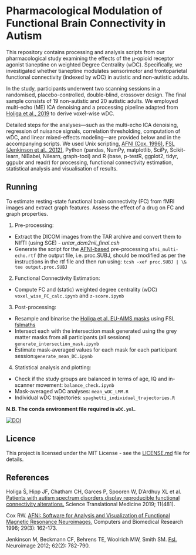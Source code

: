 # Pharmacological Modulation of Functional Brain Connectivity in Autism

This repository contains processing and analysis scripts from our pharmacological study examining the effects of the µ-opioid receptor agonist tianeptine on weighted Degree Centrality (wDC). Specifically, we investigated whether tianeptine modulates sensorimotor and frontoparietal functional connectivity (indexed by wDC) in autistic and non-autistic adults.

In the study, participants underwent two scanning sessions in a randomised, placebo-controlled, double-blind, crossover design. The final sample consists of 19 non-autistic and 20 autistic adults. We employed multi-echo (ME) ICA denoising and a processing pipeline adapted from [Holiga et al., 2019](https://www.science.org/doi/10.1126/scitranslmed.aat9223) to derive voxel-wise wDC. 

Detailed steps for the analyses—such as the multi-echo ICA denoising, regression of nuisance signals, correlation thresholding, computation of wDC, and linear mixed-effects modeling—are provided below and in the accompanying scripts. We used Unix scripting, [AFNI (Cox, 1996)](https://www.sciencedirect.com/science/article/pii/S0010480996900142), [FSL (Jenkinson et al., 2012)](https://www.sciencedirect.com/science/article/pii/S1053811911010603), Python (pandas, NumPy, matplotlib, SciPy, Scikit-learn, NiBabel, Nilearn, graph-tool) and R (base, p-testR, ggplot2, tidyr, ggpubr and readr) for processing, functional connectivity estimation, statistical analysis and visualisation of results.


## Running

To estimate resting-state functional brain connectivity (FC) from fMRI images and extract graph features. Assess the effect of a drug on FC and graph properties.

1. Pre-processing:

- Extract the DICOM images from the TAR archive and convert them to NIfTI (using SGE) - *untar_dcm2nii_final.csh* 
- Generate the script for the [AFNI-based](https://www.sciencedirect.com/science/article/pii/S0010480996900142) pre-processing ``afni_multi-echo.rtf`` (the output file, i.e. proc.SUBJ, should be modified as per the instructions in the rtf file and then run using:
``tcsh -xef proc.SUBJ | \& tee output.proc.SUBJ``

2. Functional Connectivity Estimation:
 
 - Compute FC and (static) weighted degree centrality (wDC) ``voxel_wise_FC_calc.ipynb`` and ``z-score.ipynb``

3. Post-processing:

- Resample and binarise the [Holiga et al. EU-AIMS masks](https://www.science.org/doi/10.1126/scitranslmed.aat9223) using FSL [fslmaths](https://www.sciencedirect.com/science/article/pii/S1053811911010603)
- Intersect each with the intersection mask generated using the grey matter masks from all participants (all sessions) ``generate_intersection_mask.ipynb``
- Estimate mask-averaged values for each mask for each participant session:``generate_mean_DC.ipynb``

4. Statistical analysis and plotting:

- Check if the study groups are balanced in terms of age, IQ and in-scanner movement: ``balance_check.ipynb``
- Mask-averaged wDC analyses: ``mean_wDC_LMM.R``
- Individual wDC trajectories: ``spaghetti_individual_trajectories.R``

__N.B. The conda environment file required is ``wDC.yml``.__


[![DOI](https://zenodo.org/badge/926665742.svg)](https://doi.org/10.5281/zenodo.14902792)


## Licence

This project is licensed under the MIT License - see the [LICENSE.md](LICENSE.md) file for details.

## References

Holiga Š, Hipp JF, Chatham CH, Garces P, Spooren W, D’Ardhuy XL et al. [Patients with autism spectrum disorders display reproducible functional connectivity alterations.](https://www.science.org/doi/10.1126/scitranslmed.aat9223) Science Translational Medicine 2019; 11(481).

Cox RW. [AFNI: Software for Analysis and Visualization of Functional Magnetic Resonance Neuroimages.](https://www.sciencedirect.com/science/article/pii/S0010480996900142) Computers and Biomedical Research 1996; 29(3): 162-173.

Jenkinson M, Beckmann CF, Behrens TE, Woolrich MW, Smith SM. [Fsl.](https://www.sciencedirect.com/science/article/pii/S1053811911010603) Neuroimage 2012; 62(2): 782-790.
